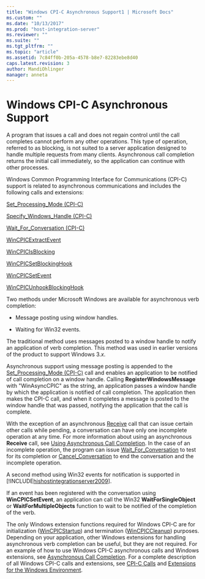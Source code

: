 ```yaml
---
title: "Windows CPI-C Asynchronous Support1 | Microsoft Docs"
ms.custom: ""
ms.date: "10/13/2017"
ms.prod: "host-integration-server"
ms.reviewer: ""
ms.suite: ""
ms.tgt_pltfrm: ""
ms.topic: "article"
ms.assetid: 7c84ff0b-205a-4578-b8e7-82283ebe8d40
caps.latest.revision: 3
author: MandiOhlinger
manager: anneta
---
```

# Windows CPI-C Asynchronous Support
A program that issues a call and does not regain control until the call completes cannot perform any other operations. This type of operation, referred to as blocking, is not suited to a server application designed to handle multiple requests from many clients. Asynchronous call completion returns the initial call immediately, so the application can continue with other processes.  
  
 Windows Common Programming Interface for Communications (CPI-C) support is related to asynchronous communications and includes the following calls and extensions:  
  
 [Set_Processing_Mode (CPI-C)](../Topic/Set_Processing_Mode%20\(CPI-C\)1.md)  
  
 [Specify_Windows_Handle (CPI-C)](../Topic/Specify_Windows_Handle%20\(CPI-C\)1.md)  
  
 [Wait_For_Conversation (CPI-C)](../Topic/Wait_For_Conversation%20\(CPI-C\)2.md)  
  
 [WinCPICExtractEvent](../Topic/WinCPICExtractEvent1.md)  
  
 [WinCPICIsBlocking](../Topic/WinCPICIsBlocking2.md)  
  
 [WinCPICSetBlockingHook](../Topic/WinCPICSetBlockingHook1.md)  
  
 [WinCPICSetEvent](../Topic/WinCPICSetEvent2.md)  
  
 [WinCPICUnhookBlockingHook](../Topic/WinCPICUnhookBlockingHook1.md)  
  
 Two methods under Microsoft Windows are available for asynchronous verb completion:  
  
-   Message posting using window handles.  
  
-   Waiting for Win32 events.  
  
 The traditional method uses messages posted to a window handle to notify an application of verb completion. This method was used in earlier versions of the product to support Windows 3.*x*.  
  
 Asynchronous support using message posting is appended to the [Set_Processing_Mode (CPI-C)](../Topic/Set_Processing_Mode%20\(CPI-C\)1.md) call and enables an application to be notified of call completion on a window handle. Calling **RegisterWindowsMessage** with "WinAsyncCPIC" as the string, an application passes a window handle by which the application is notified of call completion. The application then makes the CPI-C call, and when it completes a message is posted to the window handle that was passed, notifying the application that the call is complete.  
  
 With the exception of an asynchronous [Receive](../Topic/Receive%20\(CPI-C\)1.md) call that can issue certain other calls while pending, a conversation can have only one incomplete operation at any time. For more information about using an asynchronous **Receive** call, see [Using Asynchronous Call Completion](../core/asynchronous-call-completion.md). In the case of an incomplete operation, the program can issue [Wait_For_Conversation](../Topic/Wait_For_Conversation%20\(CPI-C\)2.md) to test for its completion or [Cancel_Conversation](../Topic/Cancel_Conversation%20\(CPI-C\)1.md) to end the conversation and the incomplete operation.  
  
 A second method using Win32 events for notification is supported in [!INCLUDE[hishostintegrationserver2009](../core/includes/hishostintegrationserver2009-md.md)].  
  
 If an event has been registered with the conversation using **WinCPICSetEvent**, an application can call the Win32 **WaitForSingleObject** or **WaitForMultipleObjects** function to wait to be notified of the completion of the verb.  
  
 The only Windows extension functions required for Windows CPI-C are for initialization ([WinCPICStartup](../Topic/WinCPICStartup1.md)) and termination ([WinCPICCleanup](../Topic/WinCPICCleanup1.md)) purposes. Depending on your application, other Windows extensions for handling asynchronous verb completion can be useful, but they are not required. For an example of how to use Windows CPI-C asynchronous calls and Windows extensions, see [Asynchronous Call Completion](../core/asynchronous-call-completion.md). For a complete description of all Windows CPI-C calls and extensions, see [CPI-C Calls](../Topic/CPI-C%20Calls1.md) and [Extensions for the Windows Environment](../Topic/Extensions%20for%20the%20Windows%20Environment2.md).